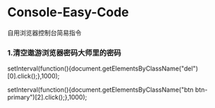 # Console-Easy-Code
自用浏览器控制台简易指令

### 1.清空遨游浏览器密码大师里的密码 
setInterval(function(){document.getElementsByClassName("del")[0].click();},1000);

setInterval(function(){document.getElementsByClassName("btn btn-primary")[2].click();},1000);
